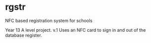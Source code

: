 # rgstr
NFC based registration system for schools

Year 13 A level project. 
v.1 Uses an NFC card to sign in and out of the database register.
